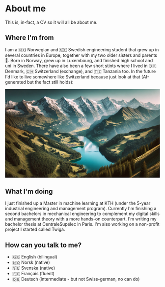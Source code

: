 # About me

This is, in-fact, a CV so it will all be about me.

## Where I'm from

I am a 🇳🇴 Norwegian and 🇸🇪 Swedish engineering student that grew up in several countries in Europe, together with my two older sisters and parents 👫. Born in Norway, grew up in Luxembourg, and finished high school and uni in Sweden. There have also been a few short stints where I lived in 🇩🇰 Denmark, 🇨🇭 Switzerland (exchange), and 🇹🇿 Tanzania too. In the future I'd like to live somewhere like Switzerland because just look at that (AI-generated but the fact still holds):

![Dall-E image of Swiss Alps](/assets/swiss-mountains.png 'Dall-E image of the Swiss alps')

## What I'm doing

I just finished up a Master in machine learning at KTH (under the 5-year industrial engineering and management program). Currently I'm finishing a second bachelors in mechanical engineering to complement my digital skills and management theory with a more hands-on counterpart. I'm writing my bachelor thesis at CentraleSupélec in Paris. I'm also working on a non-profit project I started called Twiga.

## How can you talk to me?

-   🇬🇧 English (bilingual)
-   🇳🇴 Norsk (native)
-   🇸🇪 Svenska (native)
-   🇫🇷 Français (fluent)
-   🇩🇪 Deutsch (intermediate - but not Swiss-german, no can do)
